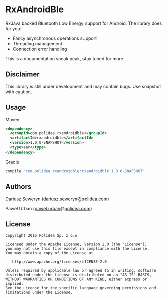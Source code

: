 RxAndroidBle
============

RxJava backed Bluetooth Low Energy support for Android. The library does for you:

 * Fancy asynchronous operations support
 * Threading management
 * Connection error handling
 
This is a documentation sneak peak, stay tuned for more.

Disclaimer
-------
This library is still under development and may contain bugs. Use snapshot with caution.

Usage
-------

Maven

```xml
<dependency>
  <groupId>com.polidea.rxandroidble</groupId>
  <artifactId>rxandroidble</artifactId>
  <version>1.0.0-SNAPSHOT</version>
  <type>aar</type>
</dependency>
```

Gradle

```java
compile "com.polidea.rxandroidble:rxandroidble:1.0.0-SNAPSHOT"
```
Authors
-------

Dariusz Seweryn (dariusz.seweryn@polidea.com)

Paweł Urban (pawel.urban@polidea.com)

License
-------

    Copyright 2016 Polidea Sp. z o.o 

    Licensed under the Apache License, Version 2.0 (the "License");
    you may not use this file except in compliance with the License.
    You may obtain a copy of the License at

       http://www.apache.org/licenses/LICENSE-2.0

    Unless required by applicable law or agreed to in writing, software
    distributed under the License is distributed on an "AS IS" BASIS,
    WITHOUT WARRANTIES OR CONDITIONS OF ANY KIND, either express or implied.
    See the License for the specific language governing permissions and
    limitations under the License.
